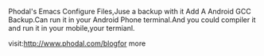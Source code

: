 Phodal's Emacs Configure Files,Juse a backup with it
Add A Android GCC Backup.Can run it in your Android Phone terminal.And you could compiler it and run it in your mobile,your termianl.



visit:http://www.phodal.com/blogfor more